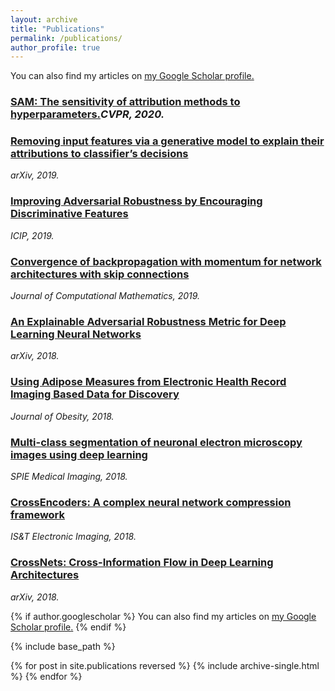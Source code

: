```yaml
---
layout: archive
title: "Publications"
permalink: /publications/
author_profile: true
---
```

You can also find my articles on <u><a href="https://scholar.google.com/citations?user=AFEjd1QAAAAJ&hl=en">my Google Scholar profile</a>.</u>

### [SAM: The sensitivity of attribution methods to hyperparameters.]()*CVPR, 2020.*

### [Removing input features via a generative model to explain their attributions to classifier’s decisions](https://arxiv.org/pdf/1910.04256.pdf)
*arXiv, 2019.*

### [Improving Adversarial Robustness by Encouraging Discriminative Features](https://ieeexplore.ieee.org/document/8803601)
*ICIP, 2019.*

### [Convergence of backpropagation with momentum for network architectures with skip connections](https://arxiv.org/abs/1705.07404)
*Journal of Computational Mathematics, 2019.*

### [An Explainable Adversarial Robustness Metric for Deep Learning Neural Networks](https://arxiv.org/abs/1806.01477)
*arXiv, 2018.*

### [Using Adipose Measures from Electronic Health Record Imaging Based Data for Discovery](https://www.ncbi.nlm.nih.gov/pmc/articles/PMC6180992/)
*Journal of Obesity, 2018.*

### [Multi-class segmentation of neuronal electron microscopy images using deep learning](https://www.spiedigitallibrary.org/conference-proceedings-of-spie/10574/105742W/Multi-class-segmentation-of-neuronal-electron-microscopy-images-using-deep/10.1117/12.2293940.short?SSO=1)
*SPIE Medical Imaging, 2018.*

### [CrossEncoders: A complex neural network compression framework](https://www.ingentaconnect.com/content/ist/ei/2018/00002018/00000002/art00002)
*IS&T Electronic Imaging, 2018.*

### [CrossNets: Cross-Information Flow in Deep Learning Architectures](https://pdfs.semanticscholar.org/7e0f/4116619b9f798650f877ca7a0fba31c583c9.pdf)
*arXiv, 2018.*

{% if author.googlescholar %}
  You can also find my articles on <u><a href="{{author.googlescholar}}">my Google Scholar profile</a>.</u>
{% endif %}

{% include base_path %}

{% for post in site.publications reversed %}
  {% include archive-single.html %}
{% endfor %}
